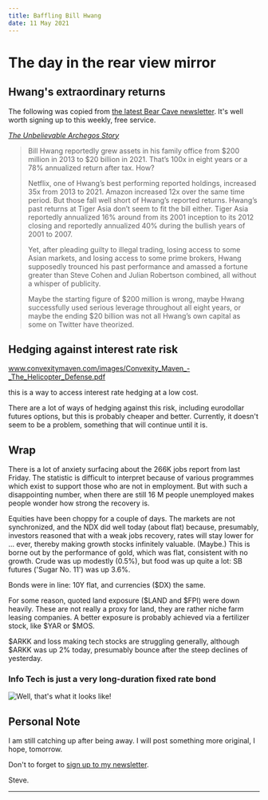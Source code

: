 ```yaml
---
title: Baffling Bill Hwang
date: 11 May 2021
---
```



# The day in the rear view mirror

## Hwang's extraordinary returns

The following was copied from [the latest Bear Cave newsletter](https://thebearcave.substack.com/p/the-bear-cave-65-445).  It's well worth signing up to this weekly, free service.

[_The Unbelievable Archegos Story_](https://twitter.com/AlderLaneeggs/status/1391123768081215489?s=20)
 
> Bill Hwang reportedly grew assets in his family office from $200 million in 2013 to $20 billion in 2021. That’s 100x in eight years or a 78% annualized return after tax. How?
> 
> Netflix, one of Hwang’s best performing reported holdings, increased 35x from 2013 to 2021. Amazon increased 12x over the same time period. But those fall well short of Hwang’s reported returns. Hwang’s past returns at Tiger Asia don’t seem to fit the bill either. Tiger Asia reportedly annualized 16% around from its 2001 inception to its 2012 closing and reportedly annualized 40% during the bullish years of 2001 to 2007.
> 
> Yet, after pleading guilty to illegal trading, losing access to some Asian markets, and losing access to some prime brokers, Hwang supposedly trounced his past performance and amassed a fortune greater than Steve Cohen and Julian Robertson combined, all without a whisper of publicity.
> 
> Maybe the starting figure of $200 million is wrong, maybe Hwang successfully used serious leverage throughout all eight years, or maybe the ending $20 billion was not all Hwang’s own capital as some on Twitter have theorized.

## Hedging against interest rate risk

www.convexitymaven.com/images/Convexity_Maven_-_The_Helicopter_Defense.pdf

this is a way to access interest rate hedging at a low cost.  

There are a lot of ways of hedging against this risk, including eurodollar futures options, but this is probably cheaper and better.
Currently, it doesn't seem to be a problem, something that will continue until it is.

## Wrap

There is a lot of anxiety surfacing about the 266K jobs report from last Friday.
The statistic is difficult to interpret because of various programmes which exist to support those who are not in employment. But with such a disappointing number, when there are still 16 M people unemployed makes people wonder how strong the recovery is.

Equities have been choppy for a couple of days. The markets are not synchronized, and the NDX did well today (about flat) because, presumably, investors reasoned that with a  weak jobs recovery, rates will stay lower for ... ever, thereby making growth stocks infinitely valuable. (Maybe.) This is borne out by the performance of gold, which was flat, consistent with no growth. Crude was up modestly (0.5%), but food was up quite a lot: SB futures ('Sugar No. 11') was up 3.6%.

Bonds were in line: 10Y flat, and currencies ($DX) the same. 

For some reason, quoted land exposure ($LAND and $FPI) were down heavily. These are not really a proxy for land, they are rather niche farm leasing companies.
A better exposure is probably achieved via a fertilizer stock, like $YAR or $MOS.

$ARKK and loss making tech stocks are struggling generally, although $ARKK was up 2% today, presumably bounce after the steep declines of yesterday.

### Info Tech is just a very long-duration fixed rate bond

![Well, that's what it looks like!](https://cdn.substack.com/image/fetch/f_auto,q_auto:good,fl_progressive:steep/https%3A%2F%2Fbucketeer-e05bbc84-baa3-437e-9518-adb32be77984.s3.amazonaws.com%2Fpublic%2Fimages%2F78c01a12-8325-4313-aa93-74209a29ab52_500x283.png)

## Personal Note

I am still catching up after being away. I will post something more original, I hope, tomorrow.

Don't to forget to [sign up to my newsletter](https://adept-originator-3889.ck.page/f39ac1a146).

Steve.

---
